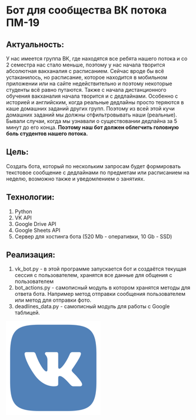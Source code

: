 # Бот для сообщества ВК потока ПМ-19

## Актуальность: 
У нас имеется группа ВК, где находятся все ребята нашего потока и со 2 семестра нас стало меньше, поэтому у нас начала творится абсолютная вакханалия с расписанием. Сейчас вроде бы всё устаканилось, но расписание, которое находится в мобильном приложении или на сайте недействительно и поэтому некоторые студенты всё равно путаются. Также с начала дистанционного обучения вакханалия начала творится и с дедлайнами. Особенно с историей и английским, когда реальные дедлайны просто теряются в каше домашних заданий других групп.
Поэтому из всей этой кучи домашних заданий мы должны отфильтровывать наши (реальные). Бывали случаи, когда мы узнавали о существовании дедлайна за 5 минут до его конца.
**Поэтому наш бот должен облегчить головную боль студентов нашего потока.**

## Цель:
Cоздать бота, который по нескольким запросам будет формировать текстовое сообщение с дедлайнами по предметам или расписанием на неделю, возможно также и уведомлением о занятиях.

## Технологии:
1. Python
1. VK API
1. Google Drive API
1. Google Sheets API
1. Сервер для хостинга бота (520 Mb - оперативки, 10 Gb - SSD)

## Реализация:
1. vk_bot.py - в этой программе запускается бот и создаётся текущая сессия с пользователем, хранятся все данные для общения с пользователем 
1. bot_actions.py - самописный модуль в котором хранятся методы для ответа бота. Например метод отправки сообщения пользователем или метод для отправки фото.
1. deadlines_data.py - самописный модуль для работы с Google таблицей.

![GitHub Logo](data/vk_logo.png)
